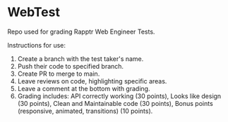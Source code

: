 # WebTest
Repo used for grading Rapptr Web Engineer Tests.

Instructions for use:

1. Create a branch with the test taker's name.
2. Push their code to specified branch.
3. Create PR to merge to main.
4. Leave reviews on code, highlighting specific areas.
5. Leave a comment at the bottom with grading.
6. Grading includes: API correctly working (30 points), Looks like design (30 points), Clean and Maintainable code (30 points), Bonus points (responsive, animated, transitions) (10 points).
